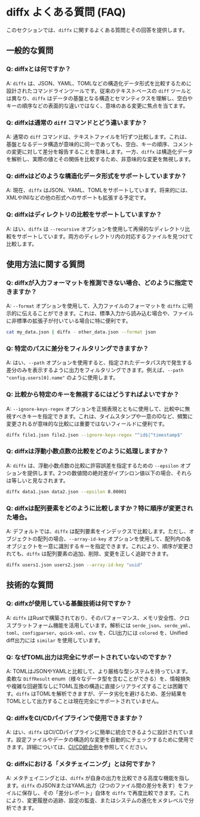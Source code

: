 # diffx よくある質問 (FAQ)

このセクションでは、`diffx` に関するよくある質問とその回答を提供します。

## 一般的な質問

### Q: diffxとは何ですか？

A: `diffx` は、JSON、YAML、TOMLなどの構造化データ形式を比較するために設計されたコマンドラインツールです。従来のテキストベースの `diff` ツールとは異なり、`diffx` はデータの基盤となる構造とセマンティクスを理解し、空白やキーの順序などの表面的な違いではなく、意味のある変更に焦点を当てます。

### Q: diffxは通常の `diff` コマンドとどう違いますか？

A: 通常の `diff` コマンドは、テキストファイルを1行ずつ比較します。これは、基盤となるデータ構造が意味的に同一であっても、空白、キーの順序、コメントの変更に対して差分を報告することを意味します。一方、`diffx` は構造化データを解析し、実際の値とその関係を比較するため、非意味的な変更を無視します。

### Q: diffxはどのような構造化データ形式をサポートしていますか？

A: 現在、`diffx` はJSON、YAML、TOMLをサポートしています。将来的には、XMLやINIなどの他の形式へのサポートも拡張する予定です。

### Q: diffxはディレクトリの比較をサポートしていますか？

A: はい、`diffx` は `--recursive` オプションを使用して再帰的なディレクトリ比較をサポートしています。両方のディレクトリ内の対応するファイルを見つけて比較します。

## 使用方法に関する質問

### Q: diffxが入力フォーマットを推測できない場合、どのように指定できますか？

A: `--format` オプションを使用して、入力ファイルのフォーマットを `diffx` に明示的に伝えることができます。これは、標準入力から読み込む場合や、ファイルに非標準の拡張子が付いている場合に特に便利です。

```bash
cat my_data.json | diffx - other_data.json --format json
```

### Q: 特定のパスに差分をフィルタリングできますか？

A: はい、`--path` オプションを使用すると、指定されたデータパス内で発生する差分のみを表示するように出力をフィルタリングできます。例えば、`--path "config.users[0].name"` のように使用します。

### Q: 比較から特定のキーを無視するにはどうすればよいですか？

A: `--ignore-keys-regex` オプションを正規表現とともに使用して、比較中に無視すべきキーを指定できます。これは、タイムスタンプや一意のIDなど、頻繁に変更されるが意味的な比較には重要ではないフィールドに便利です。

```bash
diffx file1.json file2.json --ignore-keys-regex "^id$|^timestamp$"
```

### Q: diffxは浮動小数点数の比較をどのように処理しますか？

A: `diffx` は、浮動小数点数の比較に許容誤差を指定するための `--epsilon` オプションを提供します。2つの数値間の絶対差がイプシロン値以下の場合、それらは等しいと見なされます。

```bash
diffx data1.json data2.json --epsilon 0.00001
```

### Q: diffxは配列要素をどのように比較しますか？特に順序が変更された場合。

A: デフォルトでは、`diffx` は配列要素をインデックスで比較します。ただし、オブジェクトの配列の場合、`--array-id-key` オプションを使用して、配列内の各オブジェクトを一意に識別するキーを指定できます。これにより、順序が変更されても、`diffx` は配列要素の追加、削除、変更を正しく追跡できます。

```bash
diffx users1.json users2.json --array-id-key "uuid"
```

## 技術的な質問

### Q: diffxが使用している基盤技術は何ですか？

A: `diffx` はRustで構築されており、そのパフォーマンス、メモリ安全性、クロスプラットフォーム機能を活用しています。解析には `serde_json`、`serde_yml`、`toml`、`configparser`、`quick-xml`、`csv` を、CLI出力には `colored` を、Unified diff出力には `similar` を使用しています。

### Q: なぜTOML出力は完全にサポートされていないのですか？

A: TOMLはJSONやYAMLと比較して、より厳格な型システムを持っています。柔軟な `DiffResult` enum（様々なデータ型を含むことができる）を、情報損失や複雑な回避策なしにTOML互換の構造に直接シリアライズすることは困難です。`diffx` はTOMLを解析できますが、データ劣化を避けるため、差分結果をTOMLとして出力することは現在完全にサポートされていません。

### Q: diffxをCI/CDパイプラインで使用できますか？

A: はい、`diffx` はCI/CDパイプラインに簡単に統合できるように設計されています。設定ファイルやデータの構造的な変更を自動的にチェックするために使用できます。詳細については、[CI/CD統合例](ci-cd.md)を参照してください。

### Q: diffxにおける「メタチェイニング」とは何ですか？

A: メタチェイニングとは、`diffx` が自身の出力を比較できる高度な機能を指します。`diffx` のJSONまたはYAML出力（2つのファイル間の差分を表す）をファイルに保存し、その「差分レポート」自体を `diffx` で再度比較できます。これにより、変更履歴の追跡、設定の監査、またはシステムの進化をメタレベルで分析できます。
